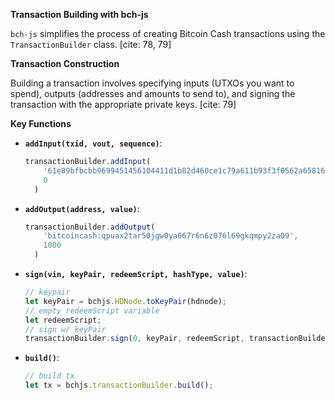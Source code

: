 **Transaction Building with bch-js**

`bch-js` simplifies the process of creating Bitcoin Cash transactions using the `TransactionBuilder` class. [cite: 78, 79]

**Transaction Construction**

Building a transaction involves specifying inputs (UTXOs you want to spend), outputs (addresses and amounts to send to), and signing the transaction with the appropriate private keys. [cite: 79]

**Key Functions**

* **`addInput(txid, vout, sequence)`**:  

    ```javascript
    transactionBuilder.addInput(
        '61e89bfbcbb9699451456104411d1b82d460ce1c79a611b93f3f0562a6581667',
        0
      )
    ```

* **`addOutput(address, value)`**:

    ```javascript
    transactionBuilder.addOutput(
        'bitcoincash:qpuax2tar50jgw0ya067r6n6z076l69gkqmpy2za09',
        1000
      )
    ```

* **`sign(vin, keyPair, redeemScript, hashType, value)`**:

    ```javascript
    // keypair
    let keyPair = bchjs.HDNode.toKeyPair(hdnode);
    // empty redeemScript variable
    let redeemScript;
    // sign w/ keyPair
    transactionBuilder.sign(0, keyPair, redeemScript, transactionBuilder.hashTypes.SIGHASH_ALL, originalAmount, transactionBuilder.signatureAlgorithms.SCHNORR);
    ```

* **`build()`**:

    ```javascript
    // build tx
    let tx = bchjs.transactionBuilder.build();
    ```

